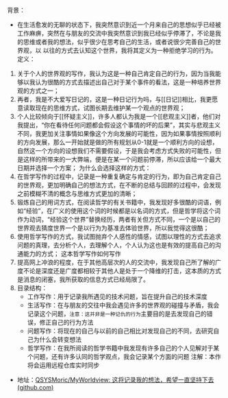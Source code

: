 背景：
+ 在生活愈发的无聊的状态下，我突然意识到近一个月来自己的思想似乎已经被工作麻痹，突然在与朋友的交流中我突然意识到我已经似乎停滞了，不论是我的思维或者我的想法，似乎很少在思考自己的生活，或者说很少完善自己的世界观，以 以往的方式去认知这个世界，我将其定义为一种拒绝学习的行为。
定义：
1. 关于个人的世界观的写作，我认为这是一种自己肯定自己的行为，因为当我能够以我认为很酷的方式去描述出自己对于某个事件的看法，这是一种培养世界观的方式之一；
2. 再者，我是不大爱写日记的，这是一种日记行为吗，与[[日记]]相比，我更愿意读取现在的思维方式，试图长期去维护某一个观点的世界观；
3. 个人比较倾向于[[怀疑主义]]，许多人都认为我是一个[[悲观主义]]者，他们对我提出，“你在看待任何问题都会假设这个事情的坏的后果”，其实与悲观主义不同，我更加关注事情如果像这个方向发展的可能性，因为如果事情按照顺利的方向发展，那么一开始就是做的所有规划从0-1就是一个顺利方向的设想，自然这一个方向的设想我们不需要假设，于是我会考虑方式失败的可能性，但是这样的所带来的一大弊端，便是在某一个问题前停滞，所以应该给一个最大日期并选择一个方案；
为什么会选择这样的方式：
1. 在哲学写作的过程中，记录是一种重复确定与肯定的行为，即为自己肯定自己的世界观，更加明确自己的想法方式，在不断的总结与回顾的过程中，会发现之前模糊不清的概念与思维方式更加的清晰；
2. 锻炼自己的用词方式，在阅读哲学的有关书籍中，我发现好多很酷的词语，例如“经验”，在广义的使用这个词的时候都是以名词的方式，但是哲学将这个词作为动词，“经验这个世界”替换经历，两者有关但方式不同，一个是以自己的世界观去猜度世界一个是以行为为基准去体验世界，所以我觉得这很酷；
3. 使用哲学写作的方式，我试图抛弃个人感性的情感，试图以理性的方式去追求问题的真理，去分析个人，去理解个人，个人认为这也是有效的提高自己的沟通能力的方式；
这本哲学写作如何写作
1. 提高网上冲浪的程度，在于其他高层次的人的交流中，我发现自己所了解的广度不论是深度还是广度都相较于其他人是处于一个降维的打击，这本质的方式是消息的闭塞，我所获取的信息方式已经局限了。
2. 目录结构：
	- 工作写作：用于记录我所遇见的技术问题，旨在提升自己的技术深度
	- 生活写作：在与朋友的交往中我会遇见许多的世界观的碰撞与矛盾，我会记录这个问题，`注意：这并非是一种记仇的行为`主要目的是去发现自己的错误，修正自己的行为方法
	- 问题写作：将现在的自己与以前的自己相比对发现自己的不同，去研究自己为什么会转变想法
	- 哲学写作：在我所阅读的哲学书籍中我发现有许多自己的个人见解对于某个问题，还有许多认同的哲学观点，我会记录某个方面的问题
注解：本作将会运用远程仓库实时同步
- 地址：[QSYSMoric/MyWorldview: 这将记录我的想法，希望一直坚持下去 (github.com)](https://github.com/QSYSMoric/MyWorldview "https://github.com/QSYSMoric/MyWorldview")